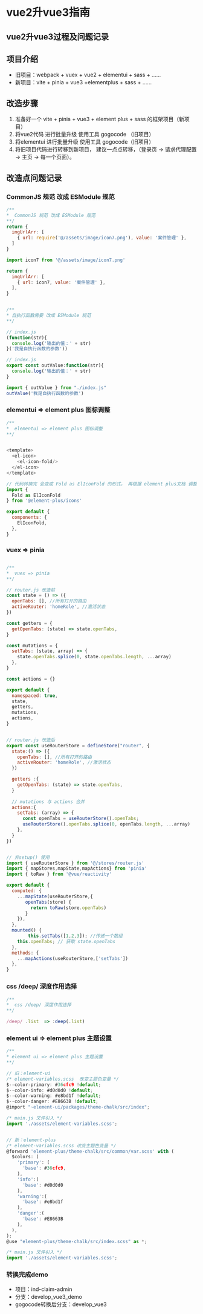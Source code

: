 
# vue2升vue3指南

## vue2升vue3过程及问题记录



## 项目介绍
- 旧项目：webpack + vuex + vue2 + elementui + sass + ......
- 新项目：vite + pinia + vue3 +elementplus + sass + ......

## 改造步骤
1. 准备好一个 vite + pinia + vue3 + element plus + sass  的框架项目（新项目）
2. 将vue2代码 进行批量升级 使用工具 gogocode （旧项目）
3. 将elementui 进行批量升级 使用工具 gogocode（旧项目）
4. 将旧项目代码进行转移到新项目， 建议一点点转移，（登录页 -> 请求代理配置 -> 主页 -> 每一个页面）。

## 改造点问题记录

### CommonJS 规范 改成 ESModule 规范
```js
/**
*  CommonJS 规范 改成 ESModule 规范
**/
return {
  imgUrlArr: [
    { url: require('@/assets/image/icon7.png'), value: '案件管理' },
  ]
}

import icon7 from '@/assets/image/icon7.png'

return {
  imgUrlArr: [
    { url: icon7, value: '案件管理' },
  ],
}


/**
* 自执行函数需要 改成 ESModule 规范
**/

// index.js
(function(str){
  console.log('输出的值：' + str)
}('我是自执行函数的参数'))

// index.js
export const outValue:function(str){
  console.log('输出的值：' + str)
}

import { outValue } from "./index.js"
outValue('我是自执行函数的参数')


```

### elementui => element plus 图标调整
```js
/**
*  elementui => element plus 图标调整
**/


<template>
  <el-icon>
    <el-icon-fold/>
  </el-icon>  
</template>

// 代码转换完 会变成 Fold as ElIconFold 的形式， 再根据 element plus文档 调整异常的图标部分即可
import {
  Fold as ElIconFold
} from '@element-plus/icons'

export default {
  components: {
    ElIconFold,
  },
}
```

###  vuex => pinia
```js

/**
*  vuex => pinia
**/

// router.js 改造前
const state = () => ({
  openTabs: [], //所有打开的路由
  activeRouter: 'homeRole', //激活状态
})

const getters = {
  getOpenTabs: (state) => state.openTabs,
}

const mutations = {
  setTabs: (state, array) => {
    state.openTabs.splice(0, state.openTabs.length, ...array)
  },
}

const actions = {}

export default {
  namespaced: true,
  state,
  getters,
  mutations,
  actions,
}


// router.js 改造后
export const useRouterStore = defineStore("router", {
  state:() => ({
    openTabs: [], //所有打开的路由
    activeRouter: 'homeRole', //激活状态
  })

  getters :{
    getOpenTabs: (state) => state.openTabs,
  }
  
  // mutations 与 actions 合并
  actions:{
    setTabs: (array) => {
      const openTabs = useRouterStore().openTabs;
      useRouterStore().openTabs.splice(0, openTabs.length, ...array)
    },
  }
})


// 非setup() 使用
import { useRouterStore } from '@/stores/router.js'
import { mapStores,mapState,mapActions} from 'pinia'
import { toRaw } from '@vue/reactivity'

export default {
  computed: {
    ...mapState(useRouterStore,{
       openTabs(store) {
         return toRaw(store.openTabs)
       }
    }),
  },
  mounted() {
		this.setTabs([1,2,3]); //传递一个数组
    this.openTabs; // 获取 state.openTabs
  },
  methods: {
    ...mapActions(useRouterStore,['setTabs'])
  },
}

```


### css /deep/ 深度作用选择
```js
/**
*  css /deep/ 深度作用选择
**/

/deep/ .list  => :deep(.list)

```


### element ui => element plus 主题设置
```js
/**
* element ui => element plus 主题设置
**/

// 旧：element-ui
/* element-variables.scss  改变主题色变量 */ 
$--color-primary: #36cfc9 !default;
$--color-info: #d0d0d0 !default;
$--color-warning: #e8bd1f !default;
$--color-danger: #E8663B !default;
@import "~element-ui/packages/theme-chalk/src/index";

/* main.js 文件引入 */ 
import './assets/element-variables.scss';


// 新：element-plus
/* element-variables.scss 改变主题色变量 */
@forward 'element-plus/theme-chalk/src/common/var.scss' with (
  $colors: (
    'primary': (
      'base': #36cfc9,
    ),
    'info':(
      'base': #d0d0d0
    ),
    'warning':(
      'base': #e8bd1f
    ),
    'danger':(
      'base': #E8663B
    ),
  ),
);
@use "element-plus/theme-chalk/src/index.scss" as *;

/* main.js 文件引入 */ 
import './assets/element-variables.scss';
```


### 转换完成demo

- 项目：ind-claim-admin
- 分支：develop_vue3_demo
- gogocode转换后分支：develop_vue3
